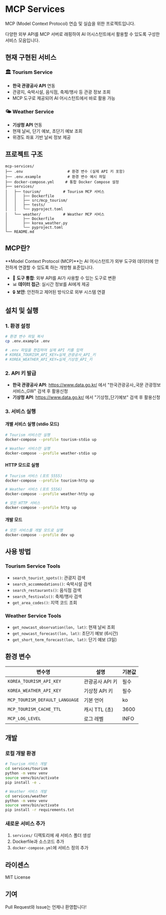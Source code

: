 # MCP Services

MCP (Model Context Protocol) 연습 및 실습을 위한 프로젝트입니다.

다양한 외부 API를 MCP 서버로 래핑하여 AI 어시스턴트에서 활용할 수 있도록 구성한 서비스 모음입니다.

## 현재 구현된 서비스

### 🏛️ Tourism Service
- **한국 관광공사 API** 연동
- 관광지, 숙박시설, 음식점, 축제/행사 등 관광 정보 조회
- MCP 도구로 제공되어 AI 어시스턴트에서 바로 활용 가능

### 🌤️ Weather Service  
- **기상청 API** 연동
- 현재 날씨, 단기 예보, 초단기 예보 조회
- 위경도 좌표 기반 날씨 정보 제공

## 프로젝트 구조

```
mcp-services/
├── .env                    # 환경 변수 (실제 API 키 포함)
├── .env.example            # 환경 변수 예시 파일
├── docker-compose.yml     # 통합 Docker Compose 설정
├── services/
│   ├── tourism/          # Tourism MCP 서비스
│   │   ├── Dockerfile
│   │   ├── src/mcp_tourism/
│   │   ├── tests/
│   │   └── pyproject.toml
│   └── weather/          # Weather MCP 서비스
│       ├── Dockerfile
│       ├── korea_weather.py
│       └── pyproject.toml
└── README.md
```

## MCP란?

**Model Context Protocol (MCP)**는 AI 어시스턴트가 외부 도구와 데이터에 안전하게 연결할 수 있도록 하는 개방형 표준입니다.

- 🔧 **도구 통합**: 외부 API를 AI가 사용할 수 있는 도구로 변환
- 📊 **데이터 접근**: 실시간 정보를 AI에게 제공
- 🔒 **보안**: 안전하고 제어된 방식으로 외부 시스템 연결

## 설치 및 실행

### 1. 환경 설정

```bash
# 환경 변수 파일 복사
cp .env.example .env

# .env 파일을 편집하여 실제 API 키를 입력
# KOREA_TOURISM_API_KEY=실제_관광공사_API_키  
# KOREA_WEATHER_API_KEY=실제_기상청_API_키
```

### 2. API 키 발급

- **한국 관광공사 API**: https://www.data.go.kr/ 에서 "한국관광공사_국문 관광정보 서비스_GW" 검색 후 활용신청
- **기상청 API**: https://www.data.go.kr/ 에서 "기상청_단기예보" 검색 후 활용신청

### 3. 서비스 실행

#### 개별 서비스 실행 (stdio 모드)
```bash
# Tourism 서비스만 실행
docker-compose --profile tourism-stdio up

# Weather 서비스만 실행  
docker-compose --profile weather-stdio up
```

#### HTTP 모드로 실행
```bash
# Tourism 서비스 (포트 5555)
docker-compose --profile tourism-http up

# Weather 서비스 (포트 5556)
docker-compose --profile weather-http up

# 모든 HTTP 서비스
docker-compose --profile http up
```

#### 개발 모드
```bash
# 모든 서비스를 개발 모드로 실행
docker-compose --profile dev up
```

## 사용 방법

### Tourism Service Tools

- `search_tourist_spots()`: 관광지 검색
- `search_accommodations()`: 숙박시설 검색  
- `search_restaurants()`: 음식점 검색
- `search_festivals()`: 축제/행사 검색
- `get_area_codes()`: 지역 코드 조회

### Weather Service Tools

- `get_nowcast_observation(lon, lat)`: 현재 날씨 조회
- `get_nowcast_forecast(lon, lat)`: 초단기 예보 (6시간)
- `get_short_term_forecast(lon, lat)`: 단기 예보 (3일)

## 환경 변수

| 변수명 | 설명 | 기본값 |
|--------|------|--------|
| `KOREA_TOURISM_API_KEY` | 관광공사 API 키 | 필수 |
| `KOREA_WEATHER_API_KEY` | 기상청 API 키 | 필수 |
| `MCP_TOURISM_DEFAULT_LANGUAGE` | 기본 언어 | ko |
| `MCP_TOURISM_CACHE_TTL` | 캐시 TTL (초) | 3600 |
| `MCP_LOG_LEVEL` | 로그 레벨 | INFO |

## 개발

### 로컬 개발 환경

```bash
# Tourism 서비스 개발
cd services/tourism
python -m venv venv
source venv/bin/activate
pip install -e .

# Weather 서비스 개발  
cd services/weather
python -m venv venv
source venv/bin/activate
pip install -r requirements.txt
```

### 새로운 서비스 추가

1. `services/` 디렉토리에 새 서비스 폴더 생성
2. Dockerfile과 소스코드 추가
3. `docker-compose.yml`에 서비스 정의 추가

## 라이센스

MIT License

## 기여

Pull Request와 Issue는 언제나 환영합니다!
